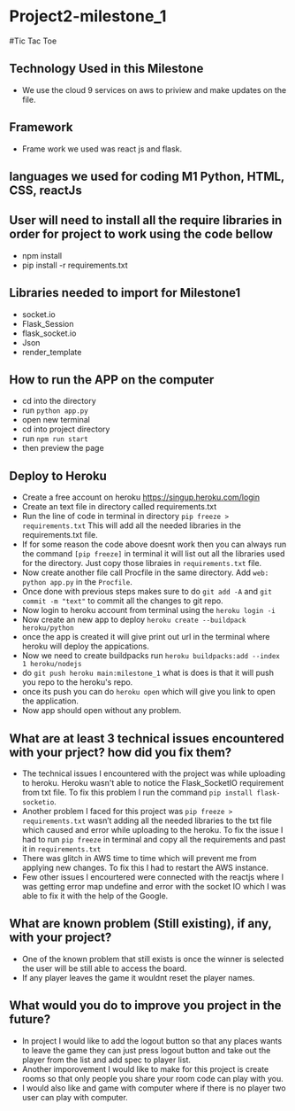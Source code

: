 # Project2-milestone_1

#Tic Tac Toe
## Technology Used in this Milestone
  - We use the cloud 9 services on aws to priview and make updates on the file.

## Framework 
  - Frame work we used was react js and flask.

## languages we used for coding M1 Python, HTML, CSS, reactJs

## User will need to install all the require libraries in order for project to work using the code bellow
  - npm install
  - pip install -r requirements.txt
  
## Libraries needed to import for Milestone1
  - socket.io
  - Flask_Session
  - flask_socket.io
  - Json
  - render_template

## How to run the APP on the computer
 - cd into the directory
 - run `python app.py`
 - open new terminal 
 - cd into project directory
 - run `npm run start`
 - then preview the page

## Deploy to Heroku
 - Create a free account on heroku https://singup.heroku.com/login
 - Create an text file in directory called requirements.txt
 - Run the line of code in terminal in directory  `pip freeze > requirements.txt`  This will add all the needed libraries in the requirements.txt file.
 - If for some reason the code above doesnt work then you can always run the command `[pip freeze]` in terminal it will list out all the libraries used for the directory. Just copy those libraies in `requirements.txt` file.
 - Now create another file call Procfile in the same directory. Add `web: python app.py` in the `Procfile`.
 - Once done with previous steps makes sure to do `git add -A` and `git commit -m "text"` to commit all the changes to git repo.
 - Now login to heroku account from terminal using the `heroku login -i`
 - Now create an new app to deploy `heroku create --buildpack heroku/python`
 - once the app is created it will give print out url in the terminal where heroku will deploy the appications.
 - Now we need to create buildpacks run `heroku buildpacks:add --index 1 heroku/nodejs`
 - do `git push heroku main:milestone_1` what is does is that it will push you repo to the heroku's repo.
 - once its push you can do `heroku open` which will give you link to open the application.
 - Now app should open without any problem.

## What are at least 3 technical issues encountered with your prject? how did you fix them?
 - The technical issues I encountered with the project was while uploading to heroku. Heroku wasn't able to notice the Flask_SocketIO requirement from txt file. To fix this problem I run the command `pip install flask-socketio`.
 - Another problem I faced for this project was `pip freeze > requirements.txt` wasn’t adding all the needed libraries to the txt file which caused and error while uploading to the heroku. To fix the issue I had to run `pip freeze` in terminal and copy all the requirements and past it in `requirements.txt`
 - There was glitch in AWS time to time which will prevent me from applying new changes. To fix this I had to restart the AWS instance.
 - Few other issues I encourtered were connected with the reactjs where I was getting error map undefine and error with the socket IO which I was able to fix it with the help of the Google.

## What are known problem (Still existing), if any, with your project?
  - One of the known problem that still exists is once the winner is selected the user will be still able to access the board.
  - If any player leaves the game it wouldnt reset the player names.
  
## What would you do to improve you project in the future?
 - In project I would like to add the logout button so that any places wants to leave the game they can just press logout button and take out the player from the list and add spec to player list.
 - Another imporovement I would like to make for this project is create rooms so that only people you share your room code can play with you.
 - I would also like and game with computer where if there is no player two user can play with computer.
 
 
 

